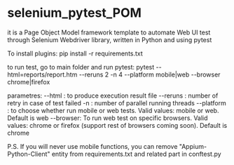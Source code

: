 # selenium_pytest_POM
it is a Page Object Model framework template to automate Web UI test through Selenium Webdriver library, written in Python and using pytest

To install plugins:
    pip install -r requirements.txt

to run test, go to main folder and run pytest:
    pytest --html=reports/report.htm --reruns 2 -n 4 --platform mobile|web --browser chrome|firefox

parametres:
--html : to produce execution result file
--reruns : number of retry in case of test failed
-n : number of parallel running threads
--platform : to choose whether run mobile or web tests. Valid values: mobile or web. Default is web
--browser: To run web test on specific browsers. Valid values: chrome or firefox (support rest of browsers coming soon). Default is chrome

P.S. If you will never use mobile functions, you can remove "Appium-Python-Client" entity from requirements.txt and related part in conftest.py
